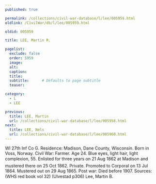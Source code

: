 ```yaml
---
published: true

permalink: /collections/civil-war-database/l/lee/005959.html
oldlink: /CivilWar/db/l/lee/005959.html

oldid: 005959

title: LEE, Martin R.

pagelist:
  exclude: false
  order: 5959
  image: 
  alt:
  caption:
  title:
  subtitle:      # Defaults to page subtitle
  teaser:

category: 
  - L 
  - LEE

previous:
  title: LEE, Martin
  url: /collections/civil-war-database/l/lee/005958.html  
next:
  title: LEE, Nels
  url: /collections/civil-war-database/l/lee/005960.html   
---
```

WI 27th Inf Co G. Residence: Madison, Dane County, Wisconsin. Born in Voss, Norway. Civil War: Farmer. Age 24. Blue eyes, light hair, light complexion, 5&#146;5&#148;. Enlisted for three years on 21 Aug 1862 at Madison and mustered there on 25 Oct 1862. Private. Promoted to Corporal on 13 Jul 1864. Mustered out on 29 Aug 1865. Post war: Died before 1907. Sources: (WHS red book vol 32) (Ulvestad p306) &#147;Lee, Martin B.&#148;